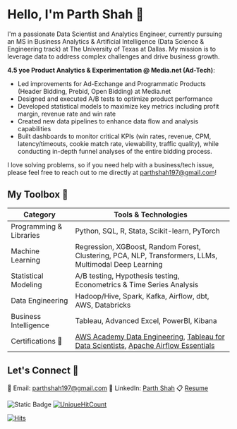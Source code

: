 # Hello, I'm Parth Shah 👋

I'm a passionate Data Scientist and Analytics Engineer, currently pursuing an MS in Business Analytics & Artificial Intelligence (Data Science & Engineering track) at The University of Texas at Dallas. My mission is to leverage data to address complex challenges and drive business growth.

**4.5 yoe Product Analytics & Experimentation @ Media.net (Ad-Tech)**:
- Led improvements for Ad-Exchange and Programmatic Products (Header Bidding, Prebid, Open Bidding) at Media.net
- Designed and executed A/B tests to optimize product performance
- Developed statistical models to maximize key metrics including profit margin, revenue rate and win rate
- Created new data pipelines to enhance data flow and analysis capabilities
- Built dashboards to monitor critical KPIs (win rates, revenue, CPM, latency/timeouts, cookie match rate, viewability, traffic quality), while conducting in-depth funnel analyses of the entire bidding process.

I love solving problems, so if you need help with a business/tech issue, please feel free to reach out to me directly at parthshah197@gmail.com!



## My Toolbox 🧰

| Category | Tools & Technologies |
|----------|----------------------|
| Programming & Libraries| Python, SQL, R, Stata, Scikit-learn, PyTorch |
| Machine Learning | Regression, XGBoost, Random Forest, Clustering, PCA, NLP, Transformers, LLMs, Multimodal Deep Learning |
| Statistical Modeling| A/B testing, Hypothesis testing, Econometrics & Time Series Analysis |
| Data Engineering | Hadoop/Hive, Spark, Kafka, Airflow, dbt, AWS, Databricks |
| Business Intelligence | Tableau, Advanced Excel, PowerBI, Kibana |
| Certifications 🏅 | [AWS Academy Data Engineering](https://www.credly.com/badges/26766545-4cd1-4fda-bde4-607b7aa544db/public_url), [Tableau for Data Scientists](https://www.linkedin.com/learning/certificates/c15a5aca440557753c6c182aedea160a41665ac2d2be95a3414e55af6cc3aa12), [Apache Airflow Essentials](https://www.linkedin.com/learning/certificates/2efbe723e8753e52fd7c15b5c86ae7f26365be0c67e6016c9327302cfc171185) |


## Let's Connect 🤝

📧 Email: parthshah197@gmail.com
💼 LinkedIn: [Parth Shah](https://www.linkedin.com/in/parthshah1997/)
📋 [Resume](https://drive.google.com/file/d/1AInBz7SbUBeulVd4FxTkgozzTjrmHnbd/view)


![Static Badge](https://img.shields.io/badge/Unique-blue)
[![UniqueHitCount](https://hits.dwyl.com/parthshah197/parthshah197.svg?style=flat-square&show=unique)](http://hits.dwyl.com/parthshah197/parthshah197)

[![Hits](https://hits.seeyoufarm.com/api/count/incr/badge.svg?url=https%3A%2F%2Fgithub.com%2Fparthshah197%2Fparthshah197&count_bg=%2379C83D&title_bg=%23292929&icon=&icon_color=%23E7E7E7&title=hits&edge_flat=false)](https://hits.seeyoufarm.com)
